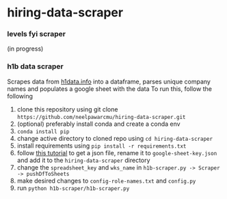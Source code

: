 # hiring-data-scraper
### levels fyi scraper
(in progress)

### h1b data scraper
Scrapes data from [h1data.info](https://h1bdata.info/) into a dataframe, parses unique company names and populates a google sheet with the data
To run this, follow the following
1. clone this repository using git clone `https://github.com/neelpawarcmu/hiring-data-scraper.git`
1. (optional) preferably install conda and create a conda env
1. `conda install pip`
1. change active directory to cloned repo using `cd hiring-data-scraper`
1. install requirements using `pip install -r requirements.txt`
1. follow [this tutorial]('https://docs.gspread.org/en/latest/oauth2.html') to get a json file, rename it to `google-sheet-key.json` and add it to the `hiring-data-scraper` directory
1. change the `spreadsheet_key` and `wks_name` in `h1b-scraper.py -> Scraper -> pushDfToSheets`
1. make desired changes to `config-role-names.txt` and `config.py` 
1. run `python h1b-scraper/h1b-scraper.py`